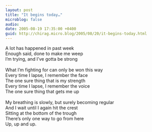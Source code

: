 ```yaml
---
layout: post
title: "It begins today…"
microblog: false
audio: 
date: 2005-08-19 17:35:00 +0400
guid: http://chirag.micro.blog/2005/08/20/it-begins-today.html
---
```

<p>A lot has happened in past week<br>Enough said, done to make me weep<br>I’m trying, and I’ve gotta be strong<br><br>What I’m fighting for can only be won this way<br>Every time I lapse, I remember the face<br>The one sure thing that is my strength<br>Every time I lapse, I remember the voice<br>The one sure thing that gets me up<br><br>My breathing is slowly, but surely becoming regular<br>And I wait until I again hit the crest<br>Sitting at the bottom of the trough<br>There’s only one way to go from here<br>Up, up and up.</p>
